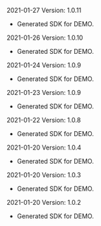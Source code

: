 2021-01-27 Version: 1.0.11
- Generated SDK for DEMO.

2021-01-26 Version: 1.0.10
- Generated SDK for DEMO.

2021-01-24 Version: 1.0.9
- Generated SDK for DEMO.

2021-01-23 Version: 1.0.9
- Generated SDK for DEMO.

2021-01-22 Version: 1.0.8
- Generated SDK for DEMO.

2021-01-20 Version: 1.0.4
- Generated SDK for DEMO.

2021-01-20 Version: 1.0.3
- Generated SDK for DEMO.

2021-01-20 Version: 1.0.2
- Generated SDK for DEMO.


